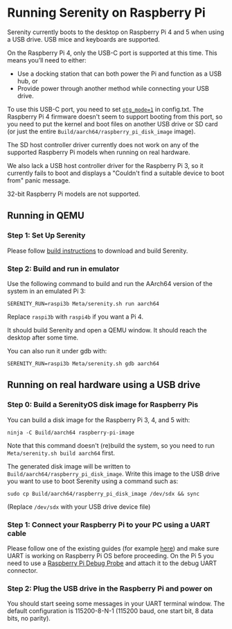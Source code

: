 # Running Serenity on Raspberry Pi

Serenity currently boots to the desktop on Raspberry Pi 4 and 5 when using a USB drive.
USB mice and keyboards are supported.

On the Raspberry Pi 4, only the USB-C port is supported at this time. This means you’ll need to either:

-   Use a docking station that can both power the Pi and function as a USB hub, or
-   Provide power through another method while connecting your USB drive.

To use this USB-C port, you need to set [`otg_mode=1`](https://www.raspberrypi.com/documentation/computers/config_txt.html#otg_mode-raspberry-pi-4-only) in config.txt.
The Raspberry Pi 4 firmware doesn't seem to support booting from this port, so you need to put the kernel and boot files
on another USB drive or SD card (or just the entire `Build/aarch64/raspberry_pi_disk_image` image).

The SD host controller driver currently does not work on any of the supported Raspberry Pi models when running on real hardware.

We also lack a USB host controller driver for the Raspberry Pi 3, so it currently fails to boot and displays a "Couldn't find a suitable device to boot from" panic message.

32-bit Raspberry Pi models are not supported.

## Running in QEMU

### Step 1: Set Up Serenity

Please follow [build instructions](BuildInstructions.md) to download and build Serenity.

### Step 2: Build and run in emulator

Use the following command to build and run the AArch64 version of the system in an emulated Pi 3:

```console
SERENITY_RUN=raspi3b Meta/serenity.sh run aarch64
```

Replace `raspi3b` with `raspi4b` if you want a Pi 4.

It should build Serenity and open a QEMU window. It should reach the desktop after some time.

You can also run it under gdb with:

```console
SERENITY_RUN=raspi3b Meta/serenity.sh gdb aarch64
```

## Running on real hardware using a USB drive

### Step 0: Build a SerenityOS disk image for Raspberry Pis

You can build a disk image for the Raspberry Pi 3, 4, and 5 with:

```console
ninja -C Build/aarch64 raspberry-pi-image
```

Note that this command doesn't (re)build the system, so you need to run `Meta/serenity.sh build aarch64` first.

The generated disk image will be written to `Build/aarch64/raspberry_pi_disk_image`.
Write this image to the USB drive you want to use to boot Serenity using a command such as:

```console
sudo cp Build/aarch64/raspberry_pi_disk_image /dev/sdx && sync
```

(Replace `/dev/sdx` with your USB drive device file)

### Step 1: Connect your Raspberry Pi to your PC using a UART cable

Please follow one of the existing guides (for example [here](https://scribles.net/setting-up-serial-communication-between-raspberry-pi-and-pc)) and make sure UART is working on Raspberry Pi OS before proceeding.
On the Pi 5 you need to use a [Raspberry Pi Debug Probe](https://www.raspberrypi.com/documentation/microcontrollers/debug-probe.html) and attach it to the debug UART connector.

### Step 2: Plug the USB drive in the Raspberry Pi and power on

You should start seeing some messages in your UART terminal window. The default configuration is 115200-8-N-1 (115200 baud, one start bit, 8 data bits, no parity).
